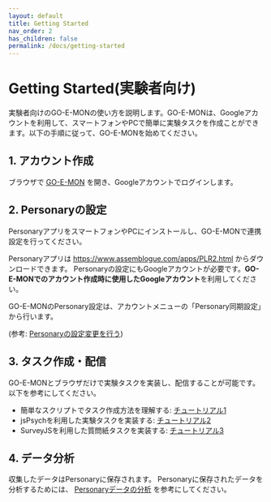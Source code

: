 ```yaml
---
layout: default
title: Getting Started
nav_order: 2
has_children: false
permalink: /docs/getting-started
---
```


# Getting Started(実験者向け)

実験者向けのGO-E-MONの使い方を説明します。GO-E-MONは、Googleアカウントを利用して、スマートフォンやPCで簡単に実験タスクを作成ことができます。以下の手順に従って、GO-E-MONを始めてください。

## 1. アカウント作成

ブラウザで [GO-E-MON](https://goemon.cloud) を開き、Googleアカウントでログインします。

## 2. Personaryの設定

PersonaryアプリをスマートフォンやPCにインストールし、GO-E-MONで連携設定を行ってください。

Personaryアプリは <https://www.assemblogue.com/apps/PLR2.html> からダウンロードできます。
Personaryの設定にもGoogleアカウントが必要です。**GO-E-MONでのアカウント作成時に使用したGoogleアカウント**を利用してください。

GO-E-MONのPersonary設定は、アカウントメニューの「Personary同期設定」から行います。

(参考: [Personaryの設定変更を行う](./basic/Personaryの設定変更を行う.html))

## 3. タスク作成・配信

GO-E-MONとブラウザだけで実験タスクを実装し、配信することが可能です。以下を参考にしてください。

- 簡単なスクリプトでタスク作成方法を理解する: [チュートリアル1](./tutorials/チュートリアル1_簡単なアンケート.html)
- jsPsychを利用した実験タスクを実装する: [チュートリアル2](./tutorials/チュートリアル2_jsPsychを使ったタスク.html)
- SurveyJSを利用した質問紙タスクを実装する: [チュートリアル3](./tutorials/チュートリアル3_SurveyJSを使った質問紙作成.html)

## 4. データ分析

収集したデータはPersonaryに保存されます。
Personaryに保存されたデータを分析するためには、 [Personaryデータの分析](./basic/Personaryデータの分析.html) を参考にしてください。

